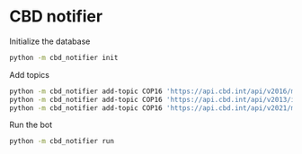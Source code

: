 # CBD notifier

Initialize the database
```sh
python -m cbd_notifier init
```

Add topics
```sh
python -m cbd_notifier add-topic COP16 'https://api.cbd.int/api/v2016/meetings/COP-16/documents'
python -m cbd_notifier add-topic COP16 'https://api.cbd.int/api/v2013/index?q=meeting_ss:COP-16&rows=9999'
python -m cbd_notifier add-topic COP16 'https://api.cbd.int/api/v2021/meeting-interventions?q={%22conferenceId%22:{%22$oid%22:%2265b92d8e85ae8044fbf24c40%22}}'
```

Run the bot
```sh
python -m cbd_notifier run
```
